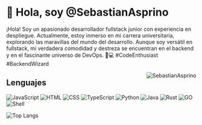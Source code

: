 # 👋 Hola, soy @SebastianAsprino

<div>
<p>¡Hola! Soy un apasionado desarrollador fullstack junior con experiencia en despliegue. Actualmente, estoy inmerso en mi carrera universitaria, explorando las maravillas del mundo del desarrollo. Aunque soy versátil en fullstack, mi verdadera comodidad y destreza se encuentran en el backend y en el fascinante universo de DevOps. 🚀💻 #CodeEnthusiast #BackendWizard</p>
<img align="right" src="https://github-readme-stats.vercel.app/api?username=SebastianAsprino&show_icons=true&include_all_commits=true&count_private=true&hide_border=true&theme=codeSTACKr" alt="SebastianAsprino" />
</div>

## Lenguajes

![JavaScript](https://img.shields.io/badge/-JavaScript-000000?style=flat-square&logo=javascript)
![HTML](https://img.shields.io/badge/-HTML-000000?style=flat-square&logo=html5)
![CSS](https://img.shields.io/badge/-CSS-000000?style=flat-square&logo=css3)
![TypeScript](https://img.shields.io/badge/-TypeScript-000000?style=flat-square&logo=typescript)
![Python](https://img.shields.io/badge/-Python-000000?style=flat-square&logo=python)
![Java](https://img.shields.io/badge/-Java-000000?style=flat-square&logo=oracle)
![Rust](https://img.shields.io/badge/-Rust-000000?style=flat-square&logo=rust)
![GO](https://img.shields.io/badge/-GO-000000?style=flat-square&logo=go)
![Shell](https://img.shields.io/badge/-Shell-000000?style=flat-square&logo=powershell)

![Top Langs](https://github-readme-stats.vercel.app/api/top-langs/?username=SebastianAsprino&layout=compact&theme=codeSTACKr)

